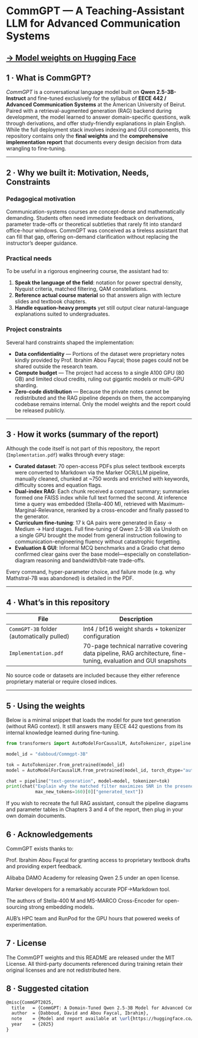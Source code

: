 # CommGPT — A Teaching-Assistant LLM for Advanced Communication Systems

[**→ Model weights on Hugging Face**](https://huggingface.co/dabboud/Commgpt-3B)
---

## 1 · What is CommGPT?

*CommGPT* is a conversational language model built on **Qwen 2.5-3B-Instruct** and fine-tuned exclusively for the syllabus of **EECE 442 / Advanced Communication Systems** at the American University of Beirut.  Paired with a retrieval-augmented generation (RAG) backend during development, the model learned to answer domain-specific questions, walk through derivations, and offer study-friendly explanations in plain English.  While the full deployment stack involves indexing and GUI components, this repository contains only the **final weights** and the **comprehensive implementation report** that documents every design decision from data wrangling to fine-tuning.

---

## 2 · Why we built it: Motivation, Needs, Constraints

### Pedagogical motivation  
Communication-systems courses are concept-dense and mathematically demanding.  Students often need immediate feedback on derivations, parameter trade-offs or theoretical subtleties that rarely fit into standard office-hour windows.  CommGPT was conceived as a tireless assistant that can fill that gap, offering on-demand clarification without replacing the instructor’s deeper guidance.

### Practical needs  
To be useful in a rigorous engineering course, the assistant had to:

1. **Speak the language of the field**: notation for power spectral density, Nyquist criteria, matched filtering, QAM constellations.  
2. **Reference actual course material** so that answers align with lecture slides and textbook chapters.  
3. **Handle equation-heavy prompts** yet still output clear natural-language explanations suited to undergraduates.  

### Project constraints  
Several hard constraints shaped the implementation:

* **Data confidentiality** — Portions of the dataset were proprietary notes kindly provided by Prof. Ibrahim Abou Faycal; those pages could not be shared outside the research team.  
* **Compute budget** — The project had access to a single A100 GPU (80 GB) and limited cloud credits, ruling out gigantic models or multi-GPU sharding.  
* **Zero-code distribution** — Because the private notes cannot be redistributed and the RAG pipeline depends on them, the accompanying codebase remains internal.  Only the model weights and the report could be released publicly.  

---

## 3 · How it works (summary of the report)

Although the code itself is not part of this repository, the report (`Implementation.pdf`) walks through every stage:

* **Curated dataset**:  70 open-access PDFs plus select textbook excerpts were converted to Markdown via the Marker OCR/LLM pipeline, manually cleaned, chunked at ~750 words and enriched with keywords, difficulty scores and equation flags.  
* **Dual-index RAG**:  Each chunk received a compact summary; summaries formed one FAISS index while full text formed the second.  At inference time a query was embedded (Stella-400 M), retrieved with Maximum-Marginal-Relevance, reranked by a cross-encoder and finally passed to the generator.  
* **Curriculum fine-tuning**:  17 k QA pairs were generated in Easy → Medium → Hard stages.  Full fine-tuning of Qwen 2.5-3B via Unsloth on a single GPU brought the model from general instruction following to communication-engineering fluency without catastrophic forgetting.  
* **Evaluation & GUI**:  Informal MCQ benchmarks and a Gradio chat demo confirmed clear gains over the base model—especially on constellation-diagram reasoning and bandwidth/bit-rate trade-offs.

Every command, hyper-parameter choice, and failure mode (e.g. why Mathstral-7B was abandoned) is detailed in the PDF.

---

## 4 · What’s in this repository

| File | Description |
|------|-------------|
| `CommGPT-3B` folder (automatically pulled) | Int4 / bf16 weight shards + tokenizer configuration |
| `Implementation.pdf` | 70-page technical narrative covering data pipeline, RAG architecture, fine-tuning, evaluation and GUI snapshots |

No source code or datasets are included because they either reference proprietary material or require closed indices.

---

## 5 · Using the weights

Below is a minimal snippet that loads the model for pure text generation (without RAG context).  It still answers many EECE 442 questions from its internal knowledge learned during fine-tuning.

```python
from transformers import AutoModelForCausalLM, AutoTokenizer, pipeline

model_id = "dabboud/Commgpt-3B"

tok = AutoTokenizer.from_pretrained(model_id)
model = AutoModelForCausalLM.from_pretrained(model_id, torch_dtype="auto")

chat = pipeline("text-generation", model=model, tokenizer=tok)
print(chat("Explain why the matched filter maximizes SNR in the presence of AWGN.",
           max_new_tokens=160)[0]["generated_text"])

```

If you wish to recreate the full RAG assistant, consult the pipeline diagrams and parameter tables in Chapters 3 and 4 of the report, then plug in your own domain documents.

## 6 · Acknowledgements
CommGPT exists thanks to:

Prof. Ibrahim Abou Faycal for granting access to proprietary textbook drafts and providing expert feedback.

Alibaba DAMO Academy for releasing Qwen 2.5 under an open license.

Marker developers for a remarkably accurate PDF→Markdown tool.

The authors of Stella-400 M and MS-MARCO Cross-Encoder for open-sourcing strong embedding models.

AUB’s HPC team and RunPod for the GPU hours that powered weeks of experimentation.

## 7 · License
The CommGPT weights and this README are released under the MIT License.
All third-party documents referenced during training retain their original licenses and are not redistributed here.

## 8 · Suggested citation

```latex
@misc{CommGPT2025,
  title   = {CommGPT: A Domain-Tuned Qwen 2.5-3B Model for Advanced Communication Systems},
  author  = {Dabboud, David and Abou Faycal, Ibrahim},
  note    = {Model and report available at \url{https://huggingface.co/dabboud/Commgpt-3B}},
  year    = {2025}
}
```

